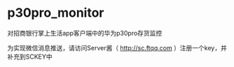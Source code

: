 # p30pro_monitor
对招商银行掌上生活app客户端中的华为p30pro存货监控

为实现微信消息推送，请访问Server酱（ http://sc.ftqq.com ）注册一个key，并补充到SCKEY中
